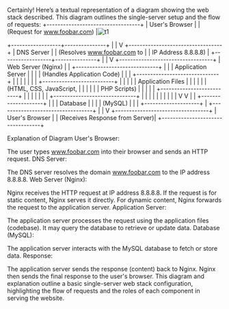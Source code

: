 Certainly! Here’s a textual representation of a diagram showing the web stack described. This diagram outlines the single-server setup and the flow of requests:
+----------------------------------+
|         User's Browser            |
|    (Request for www.foobar.com)   |![t1](https://github.com/user-attachments/assets/dbf1bbb5-aaf1-4181-9026-5436c6d0eeec)

+------------------+---------------+
                   |
                   |
                   V
+----------------------------------+
|              DNS Server           |
|   (Resolves www.foobar.com to     |
|            IP Address 8.8.8.8)   |
+------------------+---------------+
                   |
                   |
                   V
+----------------------------------+
|         Web Server (Nginx)        |
|  +------------------------------+  |
|  | Application Server           |  |
|  | (Handles Application Code)   |  |
|  +------------------------------+  |
|  |                              |  |
|  | +--------------------------+ |  |
|  | | Application Files        | |  |
|  | | (HTML, CSS, JavaScript,  | |  |
|  | | PHP Scripts)             | |  |
|  | +--------------------------+ |  |
|  |                              |  |
|  +------------------------------+  |
|           |        |               |
|           |        |               |
|           V        V               |
|     +--------------------+         |
|     |     Database       |         |
|     |     (MySQL)        |         |
|     +--------------------+         |
+----------------------------------+
                   |
                   |
                   V
+----------------------------------+
|         User's Browser            |
|    (Receives Response from Server)|
+----------------------------------+

Explanation of Diagram
User's Browser:

The user types www.foobar.com into their browser and sends an HTTP request.
DNS Server:

The DNS server resolves the domain www.foobar.com to the IP address 8.8.8.8.
Web Server (Nginx):

Nginx receives the HTTP request at IP address 8.8.8.8.
If the request is for static content, Nginx serves it directly.
For dynamic content, Nginx forwards the request to the application server.
Application Server:

The application server processes the request using the application files (codebase).
It may query the database to retrieve or update data.
Database (MySQL):

The application server interacts with the MySQL database to fetch or store data.
Response:

The application server sends the response (content) back to Nginx.
Nginx then sends the final response to the user's browser.
This diagram and explanation outline a basic single-server web stack configuration, highlighting the flow of requests and the roles of each component in serving the website.








